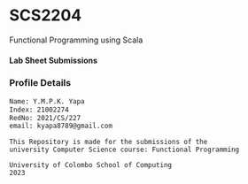 # SCS2204
Functional Programming using Scala

#### Lab Sheet Submissions

### Profile Details 
```bash
Name: Y.M.P.K. Yapa
Index: 21002274
RedNo: 2021/CS/227
email: kyapa8789@gmail.com
```
``` assembly
This Repository is made for the submissions of the 
university Computer Science course: Functional Programming

University of Colombo School of Computing
2023
```
